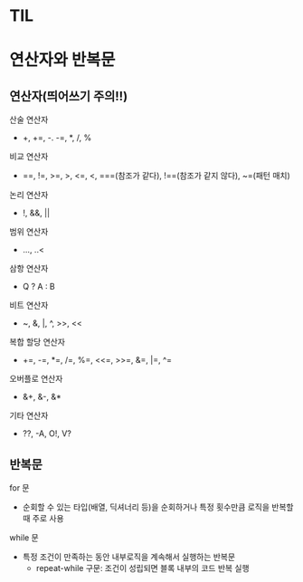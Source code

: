 # TIL
# 연산자와 반복문

## 연산자(띄어쓰기 주의!!)

산술 연산자

* +, +=, -. -=, *, /, % 

비교 연산자

* ==, !=, >=, >, <=, <, ===(참조가 같다), !==(참조가 같지 않다), ~=(패턴 매치)

논리 연산자

* !, &&, ||

범위 연산자

* …, ..<

삼항 연산자

* Q ? A : B

비트 연산자

* ~, &, |, ^, >>, <<

복합 할당 연산자

* +=, -=, *=, /=, %=, <<=, >>=, &=, |=, ^=

오버플로 연산자

* &+, &-, &*

기타 연산자

* ??, -A, O!, V?

## 반복문

for 문

* 순회할 수 있는 타입(배열, 딕셔너리 등)을 순회하거나 특정 횟수만큼 로직을 반복할 때 주로 사용

while 문

* 특정 조건이 만족하는 동안 내부로직을 계속해서 실행하는 반복문
    * repeat-while 구문: 조건이 성립되면 블록 내부의 코드 반복 실행
